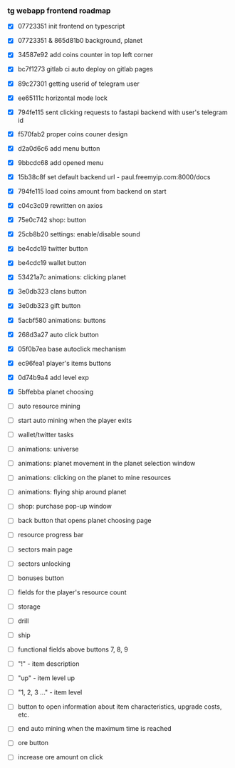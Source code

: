 ### tg webapp frontend roadmap

- [x] 07723351 init frontend on typescript
- [x] 07723351 & 865d81b0 background, planet
- [x] 34587e92 add coins counter in top left corner
- [x] bc7f1273 gitlab ci auto deploy on gitlab pages
- [x] 89c27301 getting userid of telegram user
- [x] ee65111c horizontal mode lock
- [x] 794fe115 sent clicking requests to fastapi backend with user's telegram id
- [x] f570fab2 proper coins couner design
- [x] d2a0d6c6 add menu button
- [x] 9bbcdc68 add opened menu
- [x] 15b38c8f set default backend url - paul.freemyip.com:8000/docs
- [x] 794fe115 load coins amount from backend on start
- [x] c04c3c09 rewritten on axios
- [x] 75e0c742 shop: button
- [x] 25cb8b20 settings: enable/disable sound
- [x] be4cdc19 twitter button
- [x] be4cdc19 wallet button
- [x] 53421a7c animations: clicking planet
- [x] 3e0db323 clans button
- [x] 3e0db323 gift button
- [x] 5acbf580 animations: buttons
- [x] 268d3a27 auto click button
- [x] 05f0b7ea base autoclick mechanism 
- [x] ec96fea1 player's items buttons
- [x] 0d74b9a4 add level exp
- [x] 5bffebba planet choosing
- [ ] auto resource mining
- [ ] start auto mining when the player exits
- [ ] wallet/twitter tasks
- [ ] animations: universe
- [ ] animations: planet movement in the planet selection window
- [ ] animations: clicking on the planet to mine resources
- [ ] animations: flying ship around planet
- [ ] shop: purchase pop-up window
- [ ] back button that opens planet choosing page
- [ ] resource progress bar
- [ ] sectors main page
- [ ] sectors unlocking
- [ ] bonuses button
- [ ] fields for the player's resource count
- [ ] storage
- [ ] drill
- [ ] ship
- [ ] functional fields above buttons 7, 8, 9
- [ ] "!" - item description
- [ ] "up" - item level up
- [ ] "1, 2, 3 ..." - item level
- [ ] button to open information about item characteristics, upgrade costs, etc.
- [ ] end auto mining when the maximum time is reached
- [ ] ore button
- [ ] increase ore amount on click

